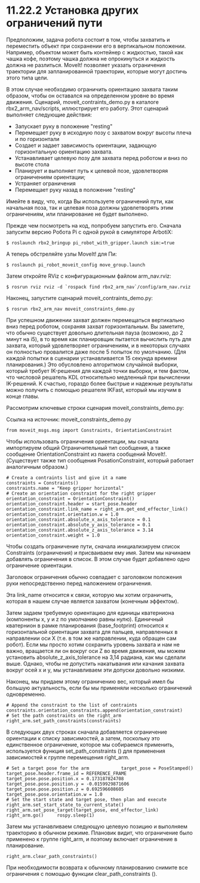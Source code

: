 # 11.22.2 Установка других ограничений пути

Предположим, задача робота состоит в том, чтобы захватить и переместить объект при сохранении его в вертикальном положении. Например, объектом может быть контейнер с жидкостью, такой как чашка кофе, поэтому чашка должна не опрокинуться и жидкость должна не разлиться. MoveIt! позволяет указать ограничения траектории для запланированной траектории, которые могут достичь этого типа цели.

В этом случае необходимо ограничить ориентацию захвата таким образом, чтобы он оставался на определенном уровне во время движения. Сценарий, moveit\_contraints\_demo.py в каталоге rbx2\_arm\_nav/scripts, иллюстрирует его работу. Этот сценарий выполняет следующие действия:

* Запускает руку в положение "resting"
* Перемещает руку в исходную позу с захватом вокруг высоты плеча и по горизонтали
* Создает и задает зависимость ориентации, задающую горизонтальную ориентацию захвата.
* Устанавливает целевую позу для захвата перед роботом и вниз по высоте стола
* Планирует и выполняет путь к целевой позе, удовлетворяя ограничениям ориентации;
* Устраняет ограничения
* Перемещает руку назад в положение "resting"

Имейте в виду, что, когда Вы используете ограничений пути, как начальная поза, так и целевая поза должны удовлетворять этим ограничениям, или планирование не будет выполнено.

Прежде чем посмотреть на код, попробуем запустить его. Сначала запуситм версию Робота Pi с одной рукой в симуляторе ArbotiX:

```text
$ roslaunch rbx2_bringup pi_robot_with_gripper.launch sim:=true
```

А теперь обстреляйте узлы MoveIt! для Пи:

```text
$ roslaunch pi_robot_moveit_config move_group.launch
```

Затем откройте RViz с конфигурационным файлом arm\_nav.rviz:

```text
$ rosrun rviz rviz -d `rospack find rbx2_arm_nav`/config/arm_nav.rviz
```

Наконец, запустите сценарий moveit\_contraints\_demo.py:

```text
$ rosrun rbx2_arm_nav moveit_constraints_demo.py
```

При успешном движении захват должен перемещаться вертикально вниз перед роботом, сохраняя захват горизонтальным. Вы заметите, что обычно существует довольно длительная пауза \(возможно, до 2 минут на i5\), в то время как планировщик пытается вычислить путь для захвата, который удовлетворяет ограничениям, и в некоторых случаях он полностью провалится даже после 5 попыток по умолчанию. \(Для каждой попытки в сценарии устанавливается 15 секунда времени планирования.\) Это обусловлено алгоритмом случайной выборки, который требует IK-решения для каждой точки выборки, и тем фактом, что числовой решатель KDL относительно медленный при вычислении IK-решений. К счастью, гораздо более быстрые и надежные результаты можно получить с помощью решателя IKFast, который мы изучим в конце главы.

Рассмотрим ключевые строки сценария moveit\_constraints\_demo.py:

Ссылка на источник: moveit\_constraints\_demo.py

```text
from moveit_msgs.msg import Constraints, OrientationConstraint
```

Чтобы использовать ограничения ориентации, мы сначала импортируем общий Ограничительный тип сообщения, а также сообщение OrientationConstraint из пакета сообщений MoveIt!. \(Существует также тип сообщения PosationConstraint, который работает аналогичным образом.\)

```text
# Create a contraints list and give it a name    
constraints = Constraints()    
constraints.name = "Keep gripper horizontal"         
# Create an orientation constraint for the right gripper    
orientation_constraint = OrientationConstraint()    
orientation_constraint.header = start_pose.header   
orientation_constraint.link_name = right_arm.get_end_effector_link()     orientation_constraint.orientation.w = 1.0    
orientation_constraint.absolute_x_axis_tolerance = 0.1     orientation_constraint.absolute_y_axis_tolerance = 0.1     orientation_constraint.absolute_z_axis_tolerance = 3.14    
orientation_constraint.weight = 1.0
```

Чтобы создать ограничение пути, сначала инициализируем список Constraints \(ограничения\) и присваиваем ему имя. Затем мы начинаем добавлять ограничения в список. В этом случае будет добавлено одно ограничение ориентации.

Заголовок ограничения обычно совпадает с заголовком положения руки непосредственно перед наложением ограничения.

Эта link\_name относится к связи, которую мы хотим ограничить, которая в нашем случае является захватом \(конечным эффектом\).

Затем задаем требуемую ориентацию для единицы кватерниона \(компоненты x, y и z по умолчанию равны нулю\). Единичный кватернион в рамке планирования \(base\_footprint\) относится к горизонтальной ориентации захвата для пальцев, направленных в направлении оси X \(т.е. в том же направлении, куда обращен сам робот\). Если мы просто хотим сохранить уровень захвата и нам не важно, вращается ли он вокруг оси Z во время движения, мы можем установить absolute\_z\_axis\_tolerance на 3,14 радиана, как мы сделали выше. Однако, чтобы не допустить накатывания или качания захвата вокруг осей x и y, мы устанавливаем эти допуски довольно низкими.

Наконец, мы придаем этому ограничению вес, который имел бы большую актуальность, если бы мы применяли несколько ограничений одновременно.

```text
# Append the constraint to the list of contraints     constraints.orientation_constraints.append(orientation_constraint)    
# Set the path constraints on the right_arm    
right_arm.set_path_constraints(constraints)
```

В следующих двух строках сначала добавляется ограничение ориентации к списку зависимостей, а затем, поскольку это единственное ограничение, которое мы собираемся применить, используется функция set\_path\_constraints \(\) для применения зависимостей к группе перемещения right\_arm.

```text
# Set a target pose for the arm            target_pose = PoseStamped()     target_pose.header.frame_id = REFERENCE_FRAME     target_pose.pose.position.x = 0.173187824708     target_pose.pose.position.y = -0.0159929871606     target_pose.pose.position.z = 0.692596608605     target_pose.pose.orientation.w = 1.0
# Set the start state and target pose, then plan and execute     right_arm.set_start_state_to_current_state()     right_arm.set_pose_target(target_pose, end_effector_link)     right_arm.go()     rospy.sleep(1)
```

Затем мы устанавливаем следующую целевую позицию и выполняем траекторию в обычном режиме. Плановик видит, что ограничение было применено к группе right\_arm, и поэтому включает ограничение в планирование.

```text
right_arm.clear_path_constraints()
```

При необходимости возврата к обычному планированию снимите все ограничения с помощью функции clear\_path\_constraints \(\).

